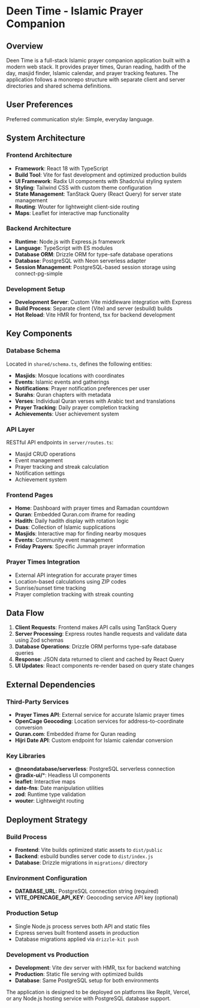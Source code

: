 # Deen Time - Islamic Prayer Companion

## Overview

Deen Time is a full-stack Islamic prayer companion application built with a modern web stack. It provides prayer times, Quran reading, hadith of the day, masjid finder, Islamic calendar, and prayer tracking features. The application follows a monorepo structure with separate client and server directories and shared schema definitions.

## User Preferences

Preferred communication style: Simple, everyday language.

## System Architecture

### Frontend Architecture
- **Framework**: React 18 with TypeScript
- **Build Tool**: Vite for fast development and optimized production builds
- **UI Framework**: Radix UI components with Shadcn/ui styling system
- **Styling**: Tailwind CSS with custom theme configuration
- **State Management**: TanStack Query (React Query) for server state management
- **Routing**: Wouter for lightweight client-side routing
- **Maps**: Leaflet for interactive map functionality

### Backend Architecture
- **Runtime**: Node.js with Express.js framework
- **Language**: TypeScript with ES modules
- **Database ORM**: Drizzle ORM for type-safe database operations
- **Database**: PostgreSQL with Neon serverless adapter
- **Session Management**: PostgreSQL-based session storage using connect-pg-simple

### Development Setup
- **Development Server**: Custom Vite middleware integration with Express
- **Build Process**: Separate client (Vite) and server (esbuild) builds
- **Hot Reload**: Vite HMR for frontend, tsx for backend development

## Key Components

### Database Schema
Located in `shared/schema.ts`, defines the following entities:
- **Masjids**: Mosque locations with coordinates
- **Events**: Islamic events and gatherings
- **Notifications**: Prayer notification preferences per user
- **Surahs**: Quran chapters with metadata
- **Verses**: Individual Quran verses with Arabic text and translations
- **Prayer Tracking**: Daily prayer completion tracking
- **Achievements**: User achievement system

### API Layer
RESTful API endpoints in `server/routes.ts`:
- Masjid CRUD operations
- Event management
- Prayer tracking and streak calculation
- Notification settings
- Achievement system

### Frontend Pages
- **Home**: Dashboard with prayer times and Ramadan countdown
- **Quran**: Embedded Quran.com iframe for reading
- **Hadith**: Daily hadith display with rotation logic
- **Duas**: Collection of Islamic supplications
- **Masjids**: Interactive map for finding nearby mosques
- **Events**: Community event management
- **Friday Prayers**: Specific Jummah prayer information

### Prayer Times Integration
- External API integration for accurate prayer times
- Location-based calculations using ZIP codes
- Sunrise/sunset time tracking
- Prayer completion tracking with streak counting

## Data Flow

1. **Client Requests**: Frontend makes API calls using TanStack Query
2. **Server Processing**: Express routes handle requests and validate data using Zod schemas
3. **Database Operations**: Drizzle ORM performs type-safe database queries
4. **Response**: JSON data returned to client and cached by React Query
5. **UI Updates**: React components re-render based on query state changes

## External Dependencies

### Third-Party Services
- **Prayer Times API**: External service for accurate Islamic prayer times
- **OpenCage Geocoding**: Location services for address-to-coordinate conversion
- **Quran.com**: Embedded iframe for Quran reading
- **Hijri Date API**: Custom endpoint for Islamic calendar conversion

### Key Libraries
- **@neondatabase/serverless**: PostgreSQL serverless connection
- **@radix-ui/***: Headless UI components
- **leaflet**: Interactive maps
- **date-fns**: Date manipulation utilities
- **zod**: Runtime type validation
- **wouter**: Lightweight routing

## Deployment Strategy

### Build Process
- **Frontend**: Vite builds optimized static assets to `dist/public`
- **Backend**: esbuild bundles server code to `dist/index.js`
- **Database**: Drizzle migrations in `migrations/` directory

### Environment Configuration
- **DATABASE_URL**: PostgreSQL connection string (required)
- **VITE_OPENCAGE_API_KEY**: Geocoding service API key (optional)

### Production Setup
- Single Node.js process serves both API and static files
- Express serves built frontend assets in production
- Database migrations applied via `drizzle-kit push`

### Development vs Production
- **Development**: Vite dev server with HMR, tsx for backend watching
- **Production**: Static file serving with optimized builds
- **Database**: Same PostgreSQL setup for both environments

The application is designed to be deployed on platforms like Replit, Vercel, or any Node.js hosting service with PostgreSQL database support.